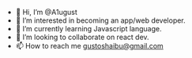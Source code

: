 - 👋 Hi, I’m @A1ugust
- 👀 I’m interested in becoming an app/web developer.
- 🌱 I’m currently learning Javascript language.
- 💞️ I’m looking to collaborate on react dev.
- 📫 How to reach me gustoshaibu@gmail.com

<!---
A1ugust/A1ugust is a ✨ special ✨ repository because its `README.md` (this file) appears on your GitHub profile.
You can click the Preview link to take a look at your changes.
--->
